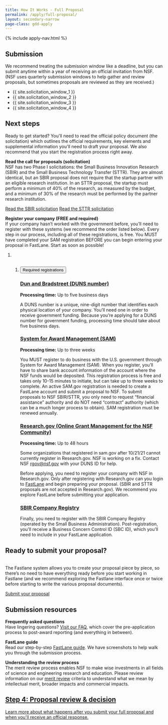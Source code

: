 ```yaml
---
title: How It Works - Full Proposal
permalink: /apply/full-proposal/
layout: secondary-narrow
page-class: gdd-apply
---
```

<head>
  <script type="text/javascript">
setTimeout(function(){var a=document.createElement("script");
var b=document.getElementsByTagName("script")[0];
a.src=document.location.protocol+"//script.crazyegg.com/pages/scripts/0041/5508.js?"+Math.floor(new Date().getTime()/3600000);
a.async=true;a.type="text/javascript";b.parentNode.insertBefore(a,b)}, 1);
</script>
</head>

{% include apply-nav.html %}
<section class="usa-section full-bleed-bg">
  <h2>Submission</h2>
  <p>We recommend treating the submission window like a deadline, but you can submit anytime within a year of receiving an official invitation from NSF. (NSF uses quarterly submission windows to help gather and review proposals, but sometimes proposals are reviewed as they are received.)</p>
  <ul>
    <li>{{ site.solicitation_window_1 }}</li>
    <li>{{ site.solicitation_window_2 }}</li>
    <li>{{ site.solicitation_window_3 }}</li>
    <li>{{ site.solicitation_window_4 }}</li>
  </ul>
</section>

<section class="usa-section full-bleed-bg--lightblue">
  <h2>Next steps</h2>
  <p>Ready to get started? You'll need to read the official policy document (the solicitation) which outlines the official requirements, key elements and supplemental information you'll need to draft your proposal. We also recommend that you start the registration process right away.</p>
  <p><b>Read the call for proposals (solicitation)</b>
    <br>NSF has two Phase I solicitations: the Small Business Innovation Research (SBIR) and the Small Business Technology Transfer (STTR). They are almost identical, but an SBIR proposal does not require that the startup partner with an eligible research institution. In an STTR proposal, the startup must perform a minimum of 40% of the research, as measured by the budget, and a minimum of 30% of the research must be performed by the partner research institution.</p>
  <p>
    <a class="usa-button usa-button-secondary"
        href="{{ site.data.solicitations['SBIR'].url }}" target="_blank">Read the SBIR solicitation</a>
    <a class="usa-button usa-button-secondary"
        href="{{ site.data.solicitations['STTR'].url }}" target="_blank">Read the STTR solicitation</a>
  </p>
  <p><b>Register your company (FREE and required)</b>
    <br>If your company hasn’t worked with the government before, you’ll need to register with these systems (we recommend the order listed below).  Every step in our process, including all of these registrations, is free.  You MUST have completed your SAM registration BEFORE you can begin entering your proposal in FastLane. Start as soon as possible!
  </p>
  <ol class="timeline timeline__no-numbers">
    <li class="timeline-step">
      <ol class="usa-accordion">
        <li class="step " value="">
          <!-- https://github.com/18F/nsf-sbir/blob/dev/_includes/components/accordion-item.html -->
          <h2><button class="usa-accordion-button" aria-expanded="true" aria-controls="required-registrations">
              Required registrations
            </button></h2>
          <div id="required-registrations" class="usa-accordion-content" aria-hidden="false">
            <!-- https://github.com/18F/nsf-sbir/blob/dev/_timeline/step-3.md -->
            <h3 id="dun-and-bradstreet-duns-number"><a href="https://www.dnb.com/duns-number/get-a-duns.html"
                target="_blank">Dun and Bradstreet (DUNS number)</a></h3>
            <p><strong>Processing time:</strong> Up to five business days</p>
            <p>A DUNS number is a unique, nine-digit number that identifies each physical location of your company.
              You’ll need one in order to receive government funding. Because you’re applying for a DUNS number for
              government funding, processing time should take about five business days.</p>
            <h3 id="system-for-award-management-sam"><a href="https://www.sam.gov/SAM/" target="_blank">System for
                Award Management (SAM)</a></h3>
            <p><strong>Processing time:</strong> Up to three weeks</p>
            <p>You MUST register to do business with the U.S. government through System for Award Management (SAM). When you register, you’ll have to share bank account information of the account where the NSF funds would be deposited. This registration process is free and takes only 10-15 minutes to initiate, but can take up to three weeks to complete. An active SAM.gov registration is needed to create a FastLane account and submit a proposal to NSF. To submit proposals to NSF SBIR/STTR, you only need to request “financial assistance” authority and do NOT need “contract” authority (which can be a much longer process to obtain).  SAM registration must be renewed annually.</p>
            <h3 id="researchgov-online-grant-management-for-the-nsf-community"><a
                href="https://www.research.gov/research-portal/appmanager/base/desktop?_nfpb=true&amp;_pageLabel=research_home_page"
                target="_blank">Research.gov (Online Grant Management for the NSF Community)</a></h3>
            <p><strong>Processing time:</strong> Up to 48 hours</p>
            <p>Some organizations that registered in sam.gov after 10/21/21 cannot currently register in Research.gov. NSF is working on a fix. 
              Contact NSF <a href="mailto:rgov@nsf.gov">rgov@nsf.gov</a> with your DUNS ID for help.</p>
            <p>Before applying, you need to register your company with NSF in Research.gov. Only after registering
              with Research.gov can you login to <a href="https://www.fastlane.nsf.gov/" target="_blank">FastLane</a>
              and begin preparing your proposal. (SBIR and STTR proposals are not accepted in Research.gov). We
              recommend you explore FastLane before submitting your application.</p>
            <h3 id="sbir-company-registry"><a href="http://sbir.gov/registration" target="_blank">SBIR Company
                Registry</a></h3>
            <p>Finally, you need to register with the SBIR Company Registry (operated by the Small Business
              Administration). Post-registration, you’ll receive a Business Concern Control ID (SBC ID), which you’ll
              need to include in your FastLane application.</p>
          </div>
        </li>
      </ol>
    </li>
  </ol>
</section>

<section class="usa-section full-bleed-bg">
  <h2>Ready to submit your proposal?</h2>
   <p>
       <br>The Fastlane system allows you to create your proposal piece by piece, so there’s no need to have everything ready before you start working in Fastlane (and we recommend exploring the Fastlane interface once or twice before starting to write the various proposal documents).</p>
  <a class="usa-button usa-button-secondary" href="https://www.fastlane.nsf.gov/">Submit your proposal</a>
  
</section>

<section class="usa-section full-bleed-bg--lightblue">
  <h2>Submission resources</h2>
   <p><b>Frequently asked questions</b>
    <br>Have lingering questions? <a href="https://www.nsf.gov/pubs/2021/nsf21060/nsf21060.jsp">Visit our FAQ</a>, which cover the pre-application process to post-award reporting (and
    everything in between).
  </p>
  <p><b>FastLane guide</b>
    <br>Read our step-by-step <a href="{{ site.baseurl }}/fastlane/">FastLane guide</a>. We have screenshots to help walk you through the submission process.
  </p>
  <p><b>Understanding the review process</b>
    <br>The merit review
      process enables NSF to make wise investments in all fields of science and engineering research and
    education. Please review information on our <a href="{{ site.baseurl }}/resources/review/merit-review/">merit review</a> criteria to understand what we mean by intellectual merit, broader impacts and commercial impacts. <br>
  </p>
</section>

<section class="usa-section full-bleed-bg">
  <div class="step-banner">
    <a class="step-banner__content" href="{{ site.baseurl }}/apply/review-decision/">
      <h2>Step 4: Proposal review & decision</h2>
      <p>Learn more about what happens after you submit your full proposal and when you'll receive an official response.</p>
    </a>
  </div>
</section>
